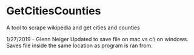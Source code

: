 # GetCitiesCounties
A tool to scrape wikipedia and get cities and counties

1/27/2019 - Glenn Neiger
Updated to save file on mac vs c:\ on windows. 
Saves file inside the same location as program is ran from. 
